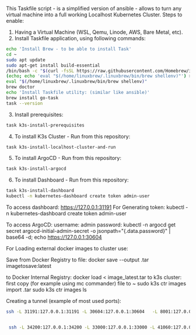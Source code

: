 This Taskfile script - is a simplified version of ansible - allows to turn any virtual machine into a full working Localhost Kubernetes Cluster.
Steps to enable:
1. Having a Virtual Machine (WSL, Qemu, Linode, AWS, Bare Metal, etc).
2. Install Taskfile application, using following commands:
``` sh
echo 'Install Brew - to be able to install Task'
cd ~
sudo apt update
sudo apt-get install build-essential
/bin/bash -c "$(curl -fsSL https://raw.githubusercontent.com/Homebrew/install/HEAD/install.sh)"
(echo; echo 'eval "$(/home/linuxbrew/.linuxbrew/bin/brew shellenv)"') >> /home/$USER/.bashrc
eval "$(/home/linuxbrew/.linuxbrew/bin/brew shellenv)"
brew doctor
echo 'Install Taskfile utility: (similar like ansible)'
brew install go-task
task --version
```
3. Install prerequisites:

``` sh
task k3s-install-prerequisites
```

4. To install K3s Cluster - Run from this repository:

``` sh
task k3s-install-localhost-cluster-and-run
```
5. To install ArgoCD - Run from this repository:

``` sh
task k3s-install-argocd
```

6. To install Dashboard - Run from this repository:

``` sh
task k3s-install-dashboard
kubectl -n kubernetes-dashboard create token admin-user
```

To access dashboard:
https://127.0.0.1:31191
For Generating token:
kubectl -n kubernetes-dashboard create token admin-user

To access ArgoCD:
username: admin
password:
kubectl -n argocd get secret argocd-initial-admin-secret -o jsonpath="{.data.password}" | base64 -d; echo
https://127.0.0.1:30604


For Loading external docker images to cluster use:

Save from Docker Registry to file:
docker save --output <filename>.tar imagetosave:latest

to Docker Internal Registry:
docker load < image_latest.tar
to k3s cluster:
first copy (for example using mc commander) file to ~
sudo k3s ctr images import <imagename>.tar
sudo k3s ctr images ls




Creating a tunnel (example of most used ports):
``` sh
ssh -L 31191:127.0.0.1:31191 -L 30604:127.0.0.1:30604   -L 8001:127.0.0.1:8001  -L 27017:127.0.0.1:27017  -L 8081:127.0.0.1:8080  -L 6443:127.0.0.1:6443 -L 8443:192.168.67.2:8443 osboxes@127.0.0.1 -p10022 


 ssh -L 34200:127.0.0.1:34200 -L 33000:127.0.0.1:33000 -L 41060:127.0.0.1:41060 -L 41061:127.0.0.1:41061 -L 41062:127.0.0.1:41062 -L 41063:127.0.0.1:41063 -L 8334:127.0.0.1:8334 -L 3306:127.0.0.1:3306 -L 22:127.0.0.1:22 -L 80:127.0.0.1:80 -L 31191:127.0.0.1:31191 -L 30604:127.0.0.1:30604  -L 8001:127.0.0.1:8001 -L 27017:127.0.0.1:27017 -L 8081:127.0.0.1:8080 -L 6443:127.0.0.1:6443 -L 3000:127.0.0.1:3000 -L 4200:127.0.0.1:4200 -L 8443:127.0.0.1:8443 -L 30036:127.0.0.1:30036 -L 32237:127.0.0.1:32237     osboxes@127.0.0.1 -p10022
```